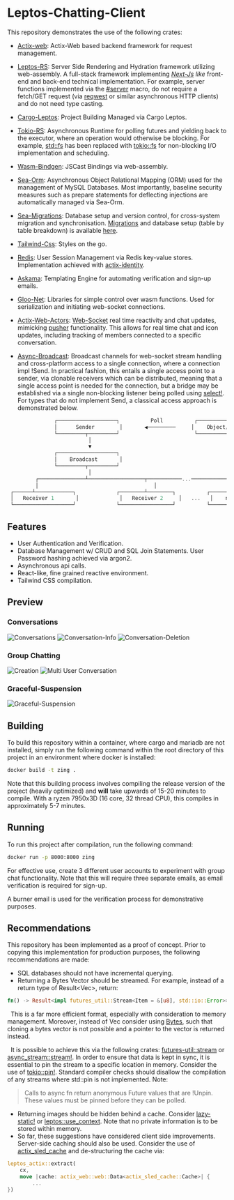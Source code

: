 # Leptos-Chatting-Client
This repository demonstrates the use of the following crates:
* [Actix-web](https://actix.rs/): 
Actix-Web based backend framework for request management.

* [Leptos-RS](https://github.com/leptos-rs/leptos):
Server Side Rendering and Hydration framework utilizing web-assembly. A full-stack framework implementing [*Next-Js*](https://nextjs.org/) *like* front-end and back-end technical implementation. For example, server functions implemented via the [#server](https://docs.rs/leptos/latest/leptos/attr.server.html) macro, do not require a fetch/GET request (via [reqwest](https://docs.rs/reqwest/latest/reqwest/) or similar asynchronous HTTP clients) and do not need type casting.

* [Cargo-Leptos](https://github.com/leptos-rs/cargo-leptos):
Project Building Managed via Cargo Leptos.

* [Tokio-RS](https://tokio.rs/):
Asynchronous Runtime for polling futures and yielding back to the executor, where an operation would otherwise be blocking. For example, [std::fs](https://doc.rust-lang.org/std/fs/) has been replaced with [tokio::fs](https://docs.rs/tokio/latest/tokio/fs/index.html) for non-blocking I/O implementation and scheduling.

* [Wasm-Bindgen](https://github.com/rustwasm/wasm-bindgen):
JSCast Bindings via web-assembly.

* [Sea-Orm](https://github.com/SeaQL/sea-orm):
Asynchronous Object Relational Mapping (ORM) used for the management of MySQL Databases. Most importantly, baseline security measures such as prepare statements for deflecting injections are automatically managed via Sea-Orm.

* [Sea-Migrations](https://docs.rs/sea-migrations/latest/sea_migrations/):
Database setup and version control, for cross-system migration and synchronisation. [Migrations](https://www.sea-ql.org/SeaORM/docs/next/migration/writing-migration/) and database setup (table by table breakdown) is available [here](https://github.com/MinaMatta98/Leptos-Chatting-Client/tree/main/src/migrator).

* [Tailwind-Css](https://tailwindcss.com/):
Styles on the go.

* [Redis](https://redis.io/):
User Session Management via Redis key-value stores. Implementation achieved with [actix-identity](https://docs.rs/actix-identity/latest/actix_identity).

* [Askama](https://github.com/djc/askama):
Templating Engine for automating verification and sign-up emails.

* [Gloo-Net](https://github.com/rustwasm/gloo):
Libraries for simple control over wasm functions. Used for serialization and initiating web-socket connections. 

* [Actix-Web-Actors](https://github.com/actix/actix-web/tree/master/actix-web-actors):
[Web-Socket](https://javascript.info/websocket) real time reactivity and chat updates, mimicking [pusher](https://pusher.com/) functionality. This allows for real time chat and icon updates, including tracking of members connected to a specific conversation.

* [Async-Broadcast](https://github.com/smol-rs/async-broadcast):
Broadcast channels for web-socket stream handling and cross-platform access to a single connection, where a connection impl !Send. In practical fashion, this entails a single access point to a sender, via clonable receivers which can be distributed, meaning that a single access point is needed for the connection, but a bridge may be established via a single non-blocking listener being polled using [select!](https://docs.rs/futures-util/latest/futures_util/future/fn.select.html). For types that do not implement Send, a classical access approach is demonstrated below.
```rust
               ┌───────────────────┐          Poll          ┌────────────────────────────┐ 
               │      Sender        │       ◀─────────     │    Object/Stream (!Send)    │
               └─────────┬─────────┘                        └────────────────────────────┘
                          │ 
                          ▼ 
               ┌───────────────────┐
               │    Broadcast       │
               └─────────┬─────────┘
                          │ 
         ┌───────────────┴──────────────────┬───────────...───────────┐
         │                                     │                            │
 ┌──────┴────────────┐             ┌────────┴────────┐          ┌───────┴───────────┐
 │   Receiver 1       │             │   Receiver 2     │   ...   │    nth Receiver    │
 └───────────────────┘             └─────────────────┘          └───────────────────┘
```
## Features
* User Authentication and Verification.
* Database Management w/ CRUD and SQL Join Statements. User Password hashing achieved via argon2.
* Asynchronous api calls.
* React-like, fine grained reactive environment.
* Tailwind CSS compilation.


## Preview
### Conversations
![Conversations](./Demo/conversations.png)
![Conversation-Info](./Demo/conversations-info.png)
![Conversation-Deletion](./Demo/conversations-deletion.png)
### Group Chatting
![Creation](./Demo/group-chat-1.png)
![Multi User Conversation](./Demo/group-chat-2.png)
### Graceful-Suspension
![Graceful-Suspension](./Demo/Graceful-suspension.png)

## Building
To build this repository within a container, where cargo and mariadb are not installed, simply run the following command within the root directory of this project in an environment where docker is installed:

```bash
docker build -t zing .
```

Note that this building process involves compiling the release version of the project (heavily optimized) and **will** take upwards of 15-20 minutes to compile. With a ryzen 7950x3D (16 core, 32 thread CPU), this compiles in approximately 5-7 minutes.

## Running
To run this project after compilation, run the following command:

```bash
docker run -p 8000:8000 zing
```

For effective use, create 3 different user accounts to experiment with group chat functionality. Note that this will require three separate emails, as email verification is required for sign-up.

A burner email is used for the verification process for demonstrative purposes.

## Recommendations
This repository has been implemented as a proof of concept. Prior to copying this implementation for production purposes, the following recommendations are made:

* SQL databases should not have incremental querying.
* Returning a Bytes Vector should be streamed. For example, instead of a return type of Result<Vec<u8>>, return:
```rust
fn() -> Result<impl futures_util::Stream<Item = &[u8], std::io::Error>> + Unpin + Serialize + Deserialize>>>
```
&nbsp; This is a far more efficient format, especially with consideration to memory management. Moreover, instead of Vec<u8> consider using [Bytes](https://docs.rs/bytes/latest/bytes/), such that cloning a bytes vector is not possible and a pointer to the vector is returned instead.

&nbsp; It is possible to achieve this via the following crates: [futures-util::stream](https://docs.rs/futures-util/latest/futures_util/index.html) or [async_stream::stream!](https://docs.rs/async-stream/latest/async_stream/index.html). In order to ensure that data is kept in sync, it is essential to pin the stream to a specific location in memory. Consider the use of [tokio::pin!](https://dtantsur.github.io/rust-openstack/tokio/macro.pin.html). Standard compiler checks should disallow the compilation of any streams where std::pin is not implemented. Note:
> Calls to async fn return anonymous Future values that are !Unpin. These values must be pinned before they can be polled.
* Returning images should be hidden behind a cache. Consider [lazy-static!](https://docs.rs/lazy_static/latest/lazy_static/)
or [leptos::use_context](https://docs.rs/leptos/latest/leptos/fn.use_context.html). Note that no private information is to be stored within memory.
* So far, these suggestions have considered client side improvements. Server-side caching should also be used. Consider the use of [actix_sled_cache](https://docs.rs/actix-sled-cache/latest/actix_sled_cache/) and de-structuring the cache via:
```rust
leptos_actix::extract(
    cx,
    move |cache: actix_web::web::Data<actix_sled_cache::Cache>| {
        ...
})
```
